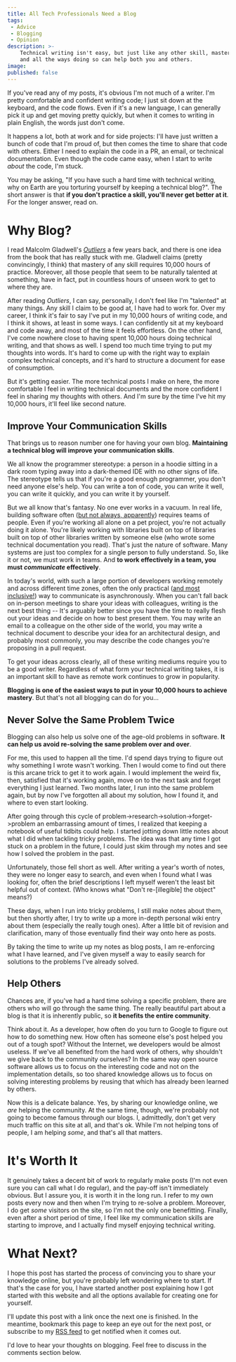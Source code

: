 ```yaml
---
title: All Tech Professionals Need a Blog
tags:
 - Advice
 - Blogging
 - Opinion
description: >-
    Technical writing isn't easy, but just like any other skill, mastery comes with experience. Here's why you should keep a technical blog,
    and all the ways doing so can help both you and others.
image:
published: false
---
```


If you've read any of my posts, it's obvious I'm not much of a writer. I'm pretty comfortable and confident writing code; I just sit
down at the keyboard, and the code flows. Even if it's a new language, I can generally pick it up and get moving pretty quickly, but when it comes
to writing in plain English, the words just don't come.

It happens a lot, both at work and for side projects: I'll have just written a bunch of code that I'm proud of, but then comes the time to share that
code with others. Either I need to explain the code in a PR, an email, or technical documentation. Even though the code came easy,
when I start to write *about* the code, I'm stuck.

You may be asking, "If you have such a hard time with technical writing, why on Earth are you torturing yourself by keeping a technical blog?".
The short answer is that **if you don't practice a skill, you'll never get better at it**. For the longer answer, read on.


# Why Blog?

I read Malcolm Gladwell's [_Outliers_](https://en.wikipedia.org/wiki/Outliers_(book)) a few years back, and there is one idea from the book that has
really stuck with me. Gladwell claims (pretty convincingly, I think) that mastery of any skill requires 10,000 hours of practice. Moreover, all those 
people that seem to be naturally talented at something, have in fact, put in countless hours of unseen work to get to where they are.

After reading _Outliers_, I can say, personally, I don't feel like I'm "talented" at many things. Any skill I claim to be good at, I have had to work for.
Over my career, I think it's fair to say I've put in my 10,000 hours of writing code, and I think it shows, at least in some ways.
I can confidently sit at my keyboard and code away, and most of the time it feels effortless. On the other hand, I've
come nowhere close to having spent 10,000 hours doing technical writing, and that shows as well. I spend too much time trying to put my thoughts into words.
It's hard to come up with the right way to explain complex technical concepts, and it's hard to structure a document for ease of consumption. 

But it's getting easier. The more technical posts I make on here, the more comfortable I feel in writing technical
documents and the more confident I feel in sharing my thoughts with others. And I'm sure by the time I've hit my 10,000 hours, it'll feel like
second nature.


## Improve Your Communication Skills

That brings us to reason number one for having your own blog. **Maintaining a technical blog will improve your communication skills**.

We all know the programmer stereotype:
a person in a hoodie sitting in a dark room typing away into a dark-themed IDE with no other signs of life. The stereotype tells us that if
you're a good enough programmer,
you don't need anyone else's help. You can write a ton of code, you can write it well, you can write it quickly, and you can write it by yourself.

But we all know that's fantasy. No one ever works in a vacuum. In real life, building software often
([but not always, apparently](https://stackoverflow.blog/2021/12/31/700000-lines-of-code-20-years-and-one-developer-how-dwarf-fortress-is-built/))
requires teams of people. Even if you're working all alone on a pet project, you're not actually doing it alone. You're likely working
with libraries built on top of libraries built on top of other libraries written by someone else (who wrote some technical documentation you read).
That's just the nature of software.
Many systems are just too complex for a single person to fully understand. So, like it or not, we must work in teams. And **to work
effectively in a team, you must _communicate_ effectively**.

In today's world, with such a large portion of developers working remotely and across different time zones, often the only practical
([and most inclusive!](https://about.gitlab.com/company/culture/all-remote/asynchronous/#asynchronous-work-is-more-inclusive))
way to communicate is asynchronously. When you can't fall back on in-person meetings to share your ideas with colleagues, writing is the next
best thing -- It's arguably better since you have the time to really flesh out your ideas and decide on how to best present them.
You may write an email to a colleague on the other side of the world, you may write
a technical document to describe your idea for an architectural design, and probably most commonly, you may describe the code changes you're
proposing in a pull request.

To get your ideas across clearly, all of these writing mediums require you to be a good writer. Regardless of what form your technical writing
takes, it is an important skill to have as remote work continues to grow in popularity.

**Blogging is one of the easiest ways to put in your 10,000 hours to achieve mastery**.
But that's not all blogging can do for you...


## Never Solve the Same Problem Twice

Blogging can also help us solve one of the age-old problems in software. **It can help us avoid re-solving the same problem over and over**.

For me, this used to happen all the time. I'd spend days trying to figure out why
something I wrote wasn't working. Then I would come to find out there is this arcane trick to get it to work again. I would implement the weird fix, then,
satisfied that it's working again, move on to the next task and forget everything I just learned.
Two months later, I run into the same problem again, but by now I've forgotten all about my solution, how I found it, and where to even start
looking.

After going through this cycle of problem->research->solution->forget->problem an embarrassing amount of times,
I realized that keeping a notebook of useful tidbits could help. I started jotting down little notes about what I did when tackling tricky problems.
The idea was that any time I got stuck on a problem in the future, I could just skim through my notes and see how I solved the problem in the past.

Unfortunately, those fell short as well.
After writing a year's worth of notes, they were no longer easy to search, and even when I found what I was
looking for, often the brief descriptions I left myself weren't the least bit helpful out of context. (Who knows what "Don't re-[illegible] the object" means?)

These days, when I run into tricky problems, I still make notes about them, but then shortly after, I try to write up a more in-depth personal wiki entry
about them (especially the really tough ones). After a little bit of revision and clarification, many of those eventually find their way onto here as posts.

By taking the time to write up my notes as blog posts, I am re-enforcing what I have learned,
and I've given myself a way to easily search for solutions to the problems I've already solved.


## Help Others

Chances are, if you've had a hard time solving a specific problem, there are others who will go through the same thing. The really beautiful part about
a blog is that it is inherently public, so **it benefits the entire community**.

Think about it. As a developer, how often do you turn to Google
to figure out how to do something new. How often has someone else's post helped you out of a tough spot? Without the Internet, we developers
would be almost useless. If we've all benefited from the hard work of others, why shouldn't we give back to the community ourselves? In the same
way open source software allows us to focus on the interesting code and not on the implementation details, so too shared knowledge allows us
to focus on solving interesting problems by reusing that which has already been learned by others.

Now this is a delicate balance. Yes, by sharing our knowledge online, we _are_ helping the community. At the same time, though, we're probably
not going to become famous through our blogs. I, admittedly, don't get very much traffic on this site at all, and that's ok. While I'm not helping
tons of people, I am helping _some_, and that's all that matters.


# It's Worth It

It genuinely takes a decent bit of work to regularly make posts (I'm not even sure
you can call what I do regular), and the pay-off isn't immediately obvious. But I assure you, it is worth it in the long run. I refer to my own
posts every now and then when I'm trying to re-solve a problem. Moreover, I do get _some_ visitors on the site, so I'm not the only one benefitting.
Finally, even after a short period of time, I feel like my communication skills are starting to improve, and I actually find myself enjoying technical writing.


# What Next?

I hope this post has started the process of convincing you to share your knowledge online, but you're probably left wondering where to start.
If that's the case for you, I have started another post explaining how I got started with this website and all the options available for creating
one for yourself.

I'll update this post with a link once the next one is finished. In the meantime, bookmark this page to keep an eye out for the next post, or
subscribe to my [RSS feed](/feed.xml) to get notified when it comes out.

I'd love to hear your thoughts on blogging. Feel free to discuss in the comments section below.

